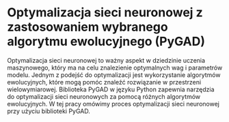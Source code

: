 # Optymalizacja sieci neuronowej z zastosowaniem wybranego algorytmu ewolucyjnego (PyGAD)

Optymalizacja sieci neuronowej to ważny aspekt w dziedzinie uczenia maszynowego, który ma na celu znalezienie optymalnych wag i parametrów modelu. Jednym z podejść do optymalizacji jest wykorzystanie algorytmów ewolucyjnych, które mogą pomóc znaleźć rozwiązanie w przestrzeni wielowymiarowej. Biblioteka PyGAD w języku Python zapewnia narzędzia do optymalizacji sieci neuronowych za pomocą różnych algorytmów ewolucyjnych. W tej pracy omówimy proces optymalizacji sieci neuronowej przy użyciu biblioteki PyGAD.

